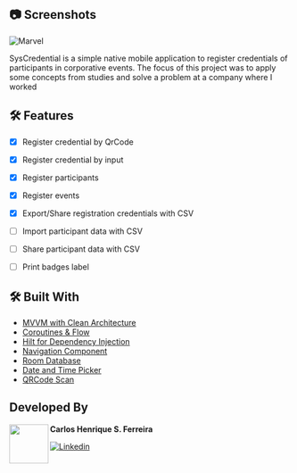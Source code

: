 ## 📷 Screenshots

![Marvel](https://user-images.githubusercontent.com/47280581/229696977-26ee01b9-13e2-4b75-ae4a-078bbf0e247a.png)

SysCredential is a simple native mobile application to register credentials of participants in corporative events.
The focus of this project was to apply some concepts from studies and solve a problem at a company where I worked
</br>

## 🛠 Features
- [x] Register credential by QrCode
- [x] Register credential by input
- [x] Register participants
- [x] Register events
- [x] Export/Share registration credentials with CSV
- [ ] Import participant data with CSV
- [ ] Share participant data with CSV
- [ ] Print badges label


## 🛠 Built With
- [MVVM with Clean Architecture](https://www.toptal.com/android/android-apps-mvvm-with-clean-architecture)
- [Coroutines & Flow](https://developer.android.com/kotlin/flow)
- [Hilt for Dependency Injection](https://developer.android.com/training/dependency-injection/hilt-android)
- [Navigation Component](https://developer.android.com/guide/navigation/navigation-getting-started)
- [Room Database](https://developer.android.com/training/data-storage/room)
- [Date and Time Picker](https://developer.android.com/develop/ui/views/components/pickers)
- [QRCode Scan](https://github.com/yuriy-budiyev/code-scanner)


## Developed By 

 <img src="https://avatars.githubusercontent.com/u/47280581?s=96&v=4" width="70" align="left">


**Carlos Henrique S. Ferreira**

[![Linkedin](https://img.shields.io/badge/-linkedin-grey?logo=linkedin)](https://www.linkedin.com/in/chenriquesf/)
</br>
